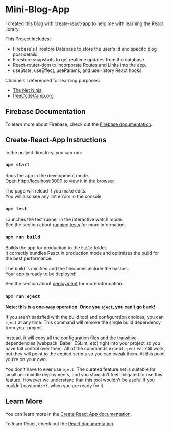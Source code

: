 # Mini-Blog-App

I created this blog with [create-react-app](https://reactjs.org/docs/create-a-new-react-app.html) to help me with learning the React library.

This Project includes:

- Firebase's Firestore Database to store the user's id and specifc blog post details.
- Firestore snapshots to get realtime updates from the database.
- React-router-dom to incorporate Routes and Links into the app.
- useState, useEffect, useParams, and useHistory React hooks.

Channels I referenced for learning purposes:

- [The Net Ninja](https://www.youtube.com/c/TheNetNinja)
- [freeCodeCamp.org](https://www.youtube.com/c/Freecodecamp)

## Firebase Documentation

To learn more about Firebase, check out the [Firebase documentation](https://firebase.google.com/docs).

## Create-React-App Instructions

In the project directory, you can run:

### `npm start`

Runs the app in the development mode.\
Open [http://localhost:3000](http://localhost:3000) to view it in the browser.

The page will reload if you make edits.\
You will also see any lint errors in the console.

### `npm test`

Launches the test runner in the interactive watch mode.\
See the section about [running tests](https://facebook.github.io/create-react-app/docs/running-tests) for more information.

### `npm run build`

Builds the app for production to the `build` folder.\
It correctly bundles React in production mode and optimizes the build for the best performance.

The build is minified and the filenames include the hashes.\
Your app is ready to be deployed!

See the section about [deployment](https://facebook.github.io/create-react-app/docs/deployment) for more information.

### `npm run eject`

**Note: this is a one-way operation. Once you `eject`, you can’t go back!**

If you aren’t satisfied with the build tool and configuration choices, you can `eject` at any time. This command will remove the single build dependency from your project.

Instead, it will copy all the configuration files and the transitive dependencies (webpack, Babel, ESLint, etc) right into your project so you have full control over them. All of the commands except `eject` will still work, but they will point to the copied scripts so you can tweak them. At this point you’re on your own.

You don’t have to ever use `eject`. The curated feature set is suitable for small and middle deployments, and you shouldn’t feel obligated to use this feature. However we understand that this tool wouldn’t be useful if you couldn’t customize it when you are ready for it.

## Learn More

You can learn more in the [Create React App documentation](https://facebook.github.io/create-react-app/docs/getting-started).

To learn React, check out the [React documentation](https://reactjs.org/).
